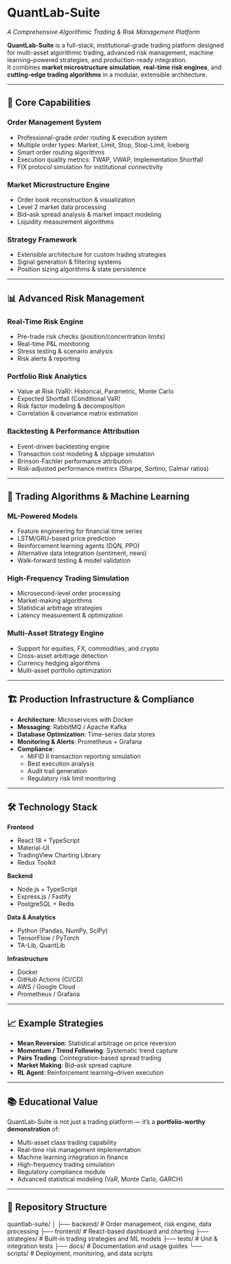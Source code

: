 # **QuantLab-Suite**  
_A Comprehensive Algorithmic Trading & Risk Management Platform_

**QuantLab-Suite** is a full-stack, institutional-grade trading platform designed for multi-asset algorithmic trading, advanced risk management, machine learning–powered strategies, and production-ready integration.  
It combines **market microstructure simulation**, **real-time risk engines**, and **cutting-edge trading algorithms** in a modular, extensible architecture.

---

## 🚀 **Core Capabilities**

### **Order Management System**
- Professional-grade order routing & execution system
- Multiple order types: Market, Limit, Stop, Stop-Limit, Iceberg
- Smart order routing algorithms
- Execution quality metrics: TWAP, VWAP, Implementation Shortfall
- FIX protocol simulation for institutional connectivity

### **Market Microstructure Engine**
- Order book reconstruction & visualization
- Level 2 market data processing
- Bid–ask spread analysis & market impact modeling
- Liquidity measurement algorithms

### **Strategy Framework**
- Extensible architecture for custom trading strategies
- Signal generation & filtering systems
- Position sizing algorithms & state persistence

---

## 📊 **Advanced Risk Management**

### **Real-Time Risk Engine**
- Pre-trade risk checks (position/concentration limits)
- Real-time P&L monitoring
- Stress testing & scenario analysis
- Risk alerts & reporting

### **Portfolio Risk Analytics**
- Value at Risk (VaR): Historical, Parametric, Monte Carlo
- Expected Shortfall (Conditional VaR)
- Risk factor modeling & decomposition
- Correlation & covariance matrix estimation

### **Backtesting & Performance Attribution**
- Event-driven backtesting engine
- Transaction cost modeling & slippage simulation
- Brinson-Fachler performance attribution
- Risk-adjusted performance metrics (Sharpe, Sortino, Calmar ratios)

---

## 🤖 **Trading Algorithms & Machine Learning**

### **ML-Powered Models**
- Feature engineering for financial time series
- LSTM/GRU-based price prediction
- Reinforcement learning agents (DQN, PPO)
- Alternative data integration (sentiment, news)
- Walk-forward testing & model validation

### **High-Frequency Trading Simulation**
- Microsecond-level order processing
- Market-making algorithms
- Statistical arbitrage strategies
- Latency measurement & optimization

### **Multi-Asset Strategy Engine**
- Support for equities, FX, commodities, and crypto
- Cross-asset arbitrage detection
- Currency hedging algorithms
- Multi-asset portfolio optimization

---

## 🏗 **Production Infrastructure & Compliance**

- **Architecture**: Microservices with Docker
- **Messaging**: RabbitMQ / Apache Kafka
- **Database Optimization**: Time-series data stores
- **Monitoring & Alerts**: Prometheus + Grafana
- **Compliance**:  
  - MiFID II transaction reporting simulation  
  - Best execution analysis  
  - Audit trail generation  
  - Regulatory risk limit monitoring

---

## 🛠 **Technology Stack**

**Frontend**  
- React 18 + TypeScript  
- Material-UI  
- TradingView Charting Library  
- Redux Toolkit  

**Backend**  
- Node.js + TypeScript  
- Express.js / Fastify  
- PostgreSQL + Redis  

**Data & Analytics**  
- Python (Pandas, NumPy, SciPy)  
- TensorFlow / PyTorch  
- TA-Lib, QuantLib  

**Infrastructure**  
- Docker  
- GitHub Actions (CI/CD)  
- AWS / Google Cloud  
- Prometheus / Grafana  

---

## 📈 **Example Strategies**
- **Mean Reversion**: Statistical arbitrage on price reversion  
- **Momentum / Trend Following**: Systematic trend capture  
- **Pairs Trading**: Cointegration-based spread trading  
- **Market Making**: Bid–ask spread capture  
- **RL Agent**: Reinforcement learning–driven execution

---

## 📚 **Educational Value**
QuantLab-Suite is not just a trading platform — it’s a **portfolio-worthy demonstration** of:
- Multi-asset class trading capability
- Real-time risk management implementation
- Machine learning integration in finance
- High-frequency trading simulation
- Regulatory compliance module
- Advanced statistical modeling (VaR, Monte Carlo, GARCH)

---

## 📂 **Repository Structure**
quantlab-suite/
│
├── backend/ # Order management, risk engine, data processing
├── frontend/ # React-based dashboard and charting
├── strategies/ # Built-in trading strategies and ML models
├── tests/ # Unit & integration tests
├── docs/ # Documentation and usage guides
└── scripts/ # Deployment, monitoring, and data scripts
